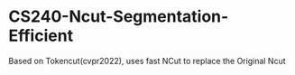 # CS240-Ncut-Segmentation-Efficient
Based on Tokencut(cvpr2022), uses fast NCut to replace the Original Ncut
